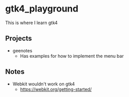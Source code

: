 # gtk4_playground

This is where I learn gtk4

## Projects

- geenotes
    - Has examples for how to implement the menu bar

## Notes

- Webkit wouldn't work on gtk4
    - https://webkit.org/getting-started/

